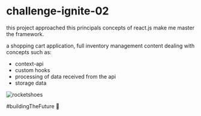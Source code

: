 
# challenge-ignite-02

this project approached this principals concepts of react.js make me master the framework.

a shopping cart application, full inventory management content dealing with concepts such as:
 - context-api
 - custom hooks
 - processing of data received from the api
 - storage data
 
![rocketshoes](https://user-images.githubusercontent.com/51973430/134595708-96b73ee9-6356-4bcc-a6b4-7e2c2ee9b12f.png)

#buildingTheFuture 🚀
